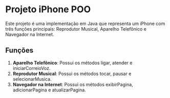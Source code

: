 # Projeto iPhone POO

Este projeto é uma implementação em Java que representa um iPhone com três funções principais: Reprodutor Musical, Aparelho Telefônico e Navegador na Internet.

## Funções

1. **Aparelho Telefônico**: Possui os métodos ligar, atender e iniciarCorreioVoz.
2. **Reprodutor Musical**: Possui os métodos tocar, pausar e selecionarMusica.
3. **Navegador na Internet**: Possui os métodos exibirPagina, adicionarPagina e atualizarPagina.
